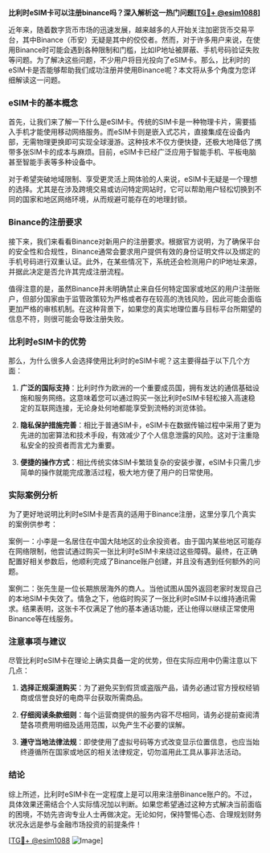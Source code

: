 **比利时eSIM卡可以注册binance吗？深入解析这一热门问题[[TG💪+ @esim1088](https://t.me/s/esim1088)]**

近年来，随着数字货币市场的迅速发展，越来越多的人开始关注加密货币交易平台，其中Binance（币安）无疑是其中的佼佼者。然而，对于许多用户来说，在使用Binance时可能会遇到各种限制和门槛，比如IP地址被屏蔽、手机号码验证失败等问题。为了解决这些问题，不少用户将目光投向了eSIM卡。那么，比利时的eSIM卡是否能够帮助我们成功注册并使用Binance呢？本文将从多个角度为您详细解读这一问题。

### eSIM卡的基本概念

首先，让我们来了解一下什么是eSIM卡。传统的SIM卡是一种物理卡片，需要插入手机才能使用移动网络服务。而eSIM卡则是嵌入式芯片，直接集成在设备内部，无需物理更换即可实现全球漫游。这种技术不仅方便快捷，还极大地降低了携带多张SIM卡的成本与麻烦。目前，eSIM卡已经广泛应用于智能手机、平板电脑甚至智能手表等多种设备中。

对于希望突破地域限制、享受更灵活上网体验的人来说，eSIM卡无疑是一个理想的选择。尤其是在涉及跨境交易或访问特定网站时，它可以帮助用户轻松切换到不同的国家和地区网络环境，从而规避可能存在的地理封锁。

### Binance的注册要求

接下来，我们来看看Binance对新用户的注册要求。根据官方说明，为了确保平台的安全性和合规性，Binance通常会要求用户提供有效的身份证明文件以及绑定的手机号码进行双重认证。此外，在某些情况下，系统还会检测用户的IP地址来源，并据此决定是否允许其完成注册流程。

值得注意的是，虽然Binance并未明确禁止来自任何特定国家或地区的用户注册账户，但部分国家由于监管政策较为严格或者存在较高的洗钱风险，因此可能会面临更加严格的审核机制。在这种背景下，如果您的真实地理位置与目标平台所期望的信息不符，则很可能会导致注册失败。

### 比利时eSIM卡的优势

那么，为什么很多人会选择使用比利时的eSIM卡呢？这主要得益于以下几个方面：

1. **广泛的国际支持**：比利时作为欧洲的一个重要成员国，拥有发达的通信基础设施和服务网络。这意味着您可以通过购买一张比利时eSIM卡轻松接入高速稳定的互联网连接，无论身处何地都能享受到流畅的浏览体验。
   
2. **隐私保护措施完善**：相比于普通SIM卡，eSIM卡在数据传输过程中采用了更为先进的加密算法和技术手段，有效减少了个人信息泄露的风险。这对于注重隐私安全的投资者而言尤为重要。

3. **便捷的操作方式**：相比传统实体SIM卡繁琐复杂的安装步骤，eSIM卡只需几步简单的操作就能完成激活过程，极大地方便了用户的日常使用。

### 实际案例分析

为了更好地说明比利时eSIM卡是否真的适用于Binance注册，这里分享几个真实的案例供参考：

案例一：小李是一名居住在中国大陆地区的业余投资者。由于国内某些地区可能存在网络限制，他尝试通过购买一张比利时eSIM卡来绕过这些障碍。最终，在正确配置好相关参数后，他顺利完成了Binance账户创建，并且没有遇到任何额外的问题。

案例二：张先生是一位长期旅居海外的商人。当他试图从国外返回老家时发现自己的本地SIM卡失效了。情急之下，他临时购买了一张比利时eSIM卡以维持通讯需求。结果表明，这张卡不仅满足了他的基本通话功能，还让他得以继续正常使用Binance等在线服务。

### 注意事项与建议

尽管比利时eSIM卡在理论上确实具备一定的优势，但在实际应用中仍需注意以下几点：

1. **选择正规渠道购买**：为了避免买到假货或盗版产品，请务必通过官方授权经销商或信誉良好的电商平台获取所需商品。

2. **仔细阅读条款细则**：每个运营商提供的服务内容不尽相同，请务必提前查阅清楚各项费用明细及适用范围，以免产生不必要的误解。

3. **遵守当地法律法规**：即使使用了虚拟号码等方式改变显示位置信息，也应当始终遵循所在国家或地区的相关法律规定，切勿滥用此工具从事非法活动。

### 结论

综上所述，比利时eSIM卡在一定程度上是可以用来注册Binance账户的。不过，具体效果还需结合个人实际情况加以判断。如果您希望通过这种方式解决当前面临的困境，不妨先咨询专业人士再做决定。无论如何，保持警惕心态、合理规划财务状况永远是参与金融市场投资的前提条件！

[[TG💪+ @esim1088](https://t.me/s/esim1088) ![Image](https://i.postimg.cc/4NQfJmqS/Snipaste-2025-05-13-00-14-12.png)]